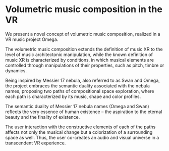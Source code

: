 # Volumetric music composition in the VR

We present a novel concept of volumetric music composition, realized in a VR music project Omega. 

The volumetric music composition extends the definition of music XR to the level of music architectonic manipulation, while the known definition of music XR is characterized by conditions, in which musical elements are controlled through manipulations of their properties, such as pitch, timbre or dynamics.

Being inspired by Messier 17 nebula, also referred to as Swan and Omega, the project embraces the semantic duality associated with the nebula names, proposing two paths of compositional space exploration, where each path is characterized by its music, shape and color profiles.

The semantic duality of Messier 17 nebula names (Omega and Swan) reflects the very essence of human existence – the aspiration to the eternal beauty and the finality of existence.

The user interaction with the constructive elements of each of the paths affects not only the musical change but a colorization of a surrounding space as well. Thus, the user co-creates an audio and visual universe in a transcendent VR experience.

